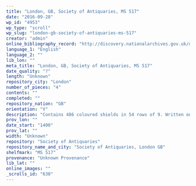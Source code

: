```yaml
---
title: "London, GB, Society of Antiquaries, MS 517"
date: "2016-09-28"
wp_id: "4953"
wp_type: "scroll"
wp_slug: "london-gb-society-of-antiquaries-ms-517"
creator: "admin"
online_bibliography_record: "http://discovery.nationalarchives.gov.uk/details/rd/f6d3fd9c-7194-480c-812d-643ee8ccf5dd"
language_1: "English"
language_2: ""
lib_lon: ""
meta_title: "London, GB, Society of Antiquaries, MS 517"
date_quality: "?"
length: "Unknown"
repository_city: "London"
number_of_pieces: "4"
contents: ""
completed: ""
repository_nation: "GB"
orientation: "V"
description: "Contains 486 coloured shields in 54 rows of 9. Written on vellum."
prov_lon: ""
date_start: "1400"
prov_lat: ""
width: "Unknown"
repository: "Society of Antiquaries"
repository_name_and_city: "Society of Antiquaries, London GB"
shelfmark: "MS 517"
provenance: "Unknown Provenance"
lib_lat: ""
online_images: ""
_scrolls_id: "630"
---
```




